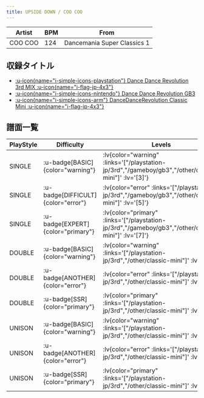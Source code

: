 ```yaml
---
title: UPSIDE DOWN / COO COO
---
```


|Artist|BPM|From|
|------|---|----|
|COO COO|124|Dancemania Super Classics 1|

## 収録タイトル

- [ :u-icon{name="i-simple-icons-playstation"} Dance Dance Revolution 3rd MIX :u-icon{name="i-flag-jp-4x3"} ](/playstation-jp/3rd)
- [ :u-icon{name="i-simple-icons-nintendo"} Dance Dance Revolution GB3](/gameboy/gb3)
- [ :u-icon{name="i-simple-icons-arm"} DanceDanceRevolution Classic Mini :u-icon{name="i-flag-jp-4x3"} ](/other/classic-mini)

## 譜面一覧

|PlayStyle|Difficulty|Levels|Notes|Movie|
|---------|----------|------|-----|-----|
|SINGLE| :u-badge[BASIC]{color="warning"} | :lv{color="warning" :links='["/playstation-jp/3rd","/gameboy/gb3","/other/classic-mini"]' :lv='[3]'} |152/0||
|SINGLE| :u-badge[DIFFICULT]{color="error"} | :lv{color="error" :links='["/playstation-jp/3rd","/gameboy/gb3","/other/classic-mini"]' :lv='[5]'} |184/0||
|SINGLE| :u-badge[EXPERT]{color="primary"} | :lv{color="primary" :links='["/playstation-jp/3rd","/gameboy/gb3","/other/classic-mini"]' :lv='[7]'} |259/0||
|DOUBLE| :u-badge[BASIC]{color="warning"} | :lv{color="warning" :links='["/playstation-jp/3rd","/other/classic-mini"]' :lv='[3]'} |147/0||
|DOUBLE| :u-badge[ANOTHER]{color="error"} | :lv{color="error" :links='["/playstation-jp/3rd","/other/classic-mini"]' :lv='[5]'} |185/0||
|DOUBLE| :u-badge[SSR]{color="primary"} | :lv{color="primary" :links='["/playstation-jp/3rd","/other/classic-mini"]' :lv='[6]'} |186/0||
|UNISON| :u-badge[BASIC]{color="warning"} | :lv{color="warning" :links='["/playstation-jp/3rd","/other/classic-mini"]' :lv='[3]'} |||
|UNISON| :u-badge[ANOTHER]{color="error"} | :lv{color="error" :links='["/playstation-jp/3rd","/other/classic-mini"]' :lv='[5]'} |||
|UNISON| :u-badge[SSR]{color="primary"} | :lv{color="primary" :links='["/playstation-jp/3rd","/other/classic-mini"]' :lv='[7]'} |||
